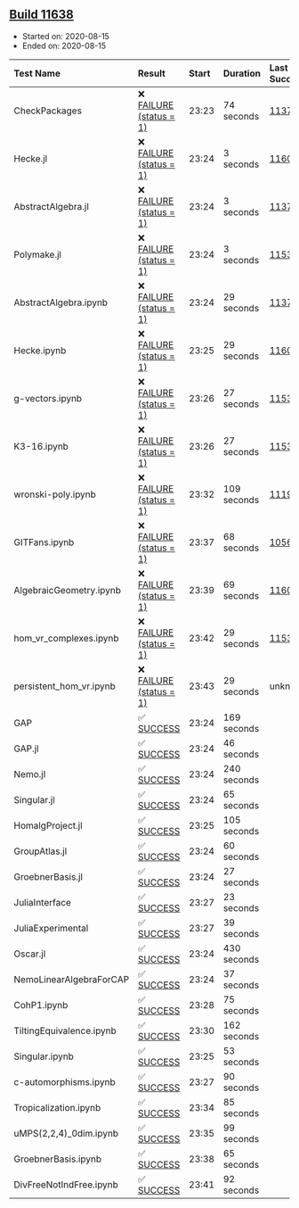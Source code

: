 ## [Build 11638](https://oscarci.mathematik.uni-kl.de/job/oscar/11638/)

* Started on: 2020-08-15
* Ended on: 2020-08-15

| Test Name    | Result | Start | Duration | Last Success | First Failure |
|:-------------|:-------|:------|:---------|:-------------|:--------------|
| CheckPackages | ❌ [FAILURE (status = 1)](https://oscarci.mathematik.uni-kl.de/job/oscar/11638/artifact/logs/build-11638/CheckPackages.log) | 23:23 | 74 seconds | [11376](https://oscarci.mathematik.uni-kl.de/job/oscar/11376/) | [11377](https://oscarci.mathematik.uni-kl.de/job/oscar/11377/) |
| Hecke.jl | ❌ [FAILURE (status = 1)](https://oscarci.mathematik.uni-kl.de/job/oscar/11638/artifact/logs/build-11638/Hecke.jl.log) | 23:24 | 3 seconds | [11602](https://oscarci.mathematik.uni-kl.de/job/oscar/11602/) | [11603](https://oscarci.mathematik.uni-kl.de/job/oscar/11603/) |
| AbstractAlgebra.jl | ❌ [FAILURE (status = 1)](https://oscarci.mathematik.uni-kl.de/job/oscar/11638/artifact/logs/build-11638/AbstractAlgebra.jl.log) | 23:24 | 3 seconds | [11376](https://oscarci.mathematik.uni-kl.de/job/oscar/11376/) | [11377](https://oscarci.mathematik.uni-kl.de/job/oscar/11377/) |
| Polymake.jl | ❌ [FAILURE (status = 1)](https://oscarci.mathematik.uni-kl.de/job/oscar/11638/artifact/logs/build-11638/Polymake.jl.log) | 23:24 | 3 seconds | [11532](https://oscarci.mathematik.uni-kl.de/job/oscar/11532/) | [11533](https://oscarci.mathematik.uni-kl.de/job/oscar/11533/) |
| AbstractAlgebra.ipynb | ❌ [FAILURE (status = 1)](https://oscarci.mathematik.uni-kl.de/job/oscar/11638/artifact/logs/build-11638/AbstractAlgebra.ipynb.log) | 23:24 | 29 seconds | [11376](https://oscarci.mathematik.uni-kl.de/job/oscar/11376/) | [11377](https://oscarci.mathematik.uni-kl.de/job/oscar/11377/) |
| Hecke.ipynb | ❌ [FAILURE (status = 1)](https://oscarci.mathematik.uni-kl.de/job/oscar/11638/artifact/logs/build-11638/Hecke.ipynb.log) | 23:25 | 29 seconds | [11602](https://oscarci.mathematik.uni-kl.de/job/oscar/11602/) | [11603](https://oscarci.mathematik.uni-kl.de/job/oscar/11603/) |
| g-vectors.ipynb | ❌ [FAILURE (status = 1)](https://oscarci.mathematik.uni-kl.de/job/oscar/11638/artifact/logs/build-11638/g-vectors.ipynb.log) | 23:26 | 27 seconds | [11532](https://oscarci.mathematik.uni-kl.de/job/oscar/11532/) | [11533](https://oscarci.mathematik.uni-kl.de/job/oscar/11533/) |
| K3-16.ipynb | ❌ [FAILURE (status = 1)](https://oscarci.mathematik.uni-kl.de/job/oscar/11638/artifact/logs/build-11638/K3-16.ipynb.log) | 23:26 | 27 seconds | [11532](https://oscarci.mathematik.uni-kl.de/job/oscar/11532/) | [11533](https://oscarci.mathematik.uni-kl.de/job/oscar/11533/) |
| wronski-poly.ipynb | ❌ [FAILURE (status = 1)](https://oscarci.mathematik.uni-kl.de/job/oscar/11638/artifact/logs/build-11638/wronski-poly.ipynb.log) | 23:32 | 109 seconds | [11192](https://oscarci.mathematik.uni-kl.de/job/oscar/11192/) | [11193](https://oscarci.mathematik.uni-kl.de/job/oscar/11193/) |
| GITFans.ipynb | ❌ [FAILURE (status = 1)](https://oscarci.mathematik.uni-kl.de/job/oscar/11638/artifact/logs/build-11638/GITFans.ipynb.log) | 23:37 | 68 seconds | [10566](https://oscarci.mathematik.uni-kl.de/job/oscar/10566/) | [10567](https://oscarci.mathematik.uni-kl.de/job/oscar/10567/) |
| AlgebraicGeometry.ipynb | ❌ [FAILURE (status = 1)](https://oscarci.mathematik.uni-kl.de/job/oscar/11638/artifact/logs/build-11638/AlgebraicGeometry.ipynb.log) | 23:39 | 69 seconds | [11602](https://oscarci.mathematik.uni-kl.de/job/oscar/11602/) | [11603](https://oscarci.mathematik.uni-kl.de/job/oscar/11603/) |
| hom_vr_complexes.ipynb | ❌ [FAILURE (status = 1)](https://oscarci.mathematik.uni-kl.de/job/oscar/11638/artifact/logs/build-11638/hom_vr_complexes.ipynb.log) | 23:42 | 29 seconds | [11532](https://oscarci.mathematik.uni-kl.de/job/oscar/11532/) | [11533](https://oscarci.mathematik.uni-kl.de/job/oscar/11533/) |
| persistent_hom_vr.ipynb | ❌ [FAILURE (status = 1)](https://oscarci.mathematik.uni-kl.de/job/oscar/11638/artifact/logs/build-11638/persistent_hom_vr.ipynb.log) | 23:43 | 29 seconds | unknown | unknown |
| GAP | ✅ [SUCCESS](https://oscarci.mathematik.uni-kl.de/job/oscar/11638/artifact/logs/build-11638/GAP.log) | 23:24 | 169 seconds |  |  |
| GAP.jl | ✅ [SUCCESS](https://oscarci.mathematik.uni-kl.de/job/oscar/11638/artifact/logs/build-11638/GAP.jl.log) | 23:24 | 46 seconds |  |  |
| Nemo.jl | ✅ [SUCCESS](https://oscarci.mathematik.uni-kl.de/job/oscar/11638/artifact/logs/build-11638/Nemo.jl.log) | 23:24 | 240 seconds |  |  |
| Singular.jl | ✅ [SUCCESS](https://oscarci.mathematik.uni-kl.de/job/oscar/11638/artifact/logs/build-11638/Singular.jl.log) | 23:24 | 65 seconds |  |  |
| HomalgProject.jl | ✅ [SUCCESS](https://oscarci.mathematik.uni-kl.de/job/oscar/11638/artifact/logs/build-11638/HomalgProject.jl.log) | 23:25 | 105 seconds |  |  |
| GroupAtlas.jl | ✅ [SUCCESS](https://oscarci.mathematik.uni-kl.de/job/oscar/11638/artifact/logs/build-11638/GroupAtlas.jl.log) | 23:24 | 60 seconds |  |  |
| GroebnerBasis.jl | ✅ [SUCCESS](https://oscarci.mathematik.uni-kl.de/job/oscar/11638/artifact/logs/build-11638/GroebnerBasis.jl.log) | 23:24 | 27 seconds |  |  |
| JuliaInterface | ✅ [SUCCESS](https://oscarci.mathematik.uni-kl.de/job/oscar/11638/artifact/logs/build-11638/JuliaInterface.log) | 23:27 | 23 seconds |  |  |
| JuliaExperimental | ✅ [SUCCESS](https://oscarci.mathematik.uni-kl.de/job/oscar/11638/artifact/logs/build-11638/JuliaExperimental.log) | 23:27 | 39 seconds |  |  |
| Oscar.jl | ✅ [SUCCESS](https://oscarci.mathematik.uni-kl.de/job/oscar/11638/artifact/logs/build-11638/Oscar.jl.log) | 23:24 | 430 seconds |  |  |
| NemoLinearAlgebraForCAP | ✅ [SUCCESS](https://oscarci.mathematik.uni-kl.de/job/oscar/11638/artifact/logs/build-11638/NemoLinearAlgebraForCAP.log) | 23:24 | 37 seconds |  |  |
| CohP1.ipynb | ✅ [SUCCESS](https://oscarci.mathematik.uni-kl.de/job/oscar/11638/artifact/logs/build-11638/CohP1.ipynb.log) | 23:28 | 75 seconds |  |  |
| TiltingEquivalence.ipynb | ✅ [SUCCESS](https://oscarci.mathematik.uni-kl.de/job/oscar/11638/artifact/logs/build-11638/TiltingEquivalence.ipynb.log) | 23:30 | 162 seconds |  |  |
| Singular.ipynb | ✅ [SUCCESS](https://oscarci.mathematik.uni-kl.de/job/oscar/11638/artifact/logs/build-11638/Singular.ipynb.log) | 23:25 | 53 seconds |  |  |
| c-automorphisms.ipynb | ✅ [SUCCESS](https://oscarci.mathematik.uni-kl.de/job/oscar/11638/artifact/logs/build-11638/c-automorphisms.ipynb.log) | 23:27 | 90 seconds |  |  |
| Tropicalization.ipynb | ✅ [SUCCESS](https://oscarci.mathematik.uni-kl.de/job/oscar/11638/artifact/logs/build-11638/Tropicalization.ipynb.log) | 23:34 | 85 seconds |  |  |
| uMPS(2,2,4)_0dim.ipynb | ✅ [SUCCESS](https://oscarci.mathematik.uni-kl.de/job/oscar/11638/artifact/logs/build-11638/uMPS-2-2-4-_0dim.ipynb.log) | 23:35 | 99 seconds |  |  |
| GroebnerBasis.ipynb | ✅ [SUCCESS](https://oscarci.mathematik.uni-kl.de/job/oscar/11638/artifact/logs/build-11638/GroebnerBasis.ipynb.log) | 23:38 | 65 seconds |  |  |
| DivFreeNotIndFree.ipynb | ✅ [SUCCESS](https://oscarci.mathematik.uni-kl.de/job/oscar/11638/artifact/logs/build-11638/DivFreeNotIndFree.ipynb.log) | 23:41 | 92 seconds |  |  |

